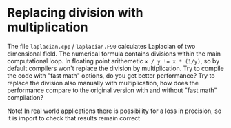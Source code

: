 <!--
SPDX-FileCopyrightText: 2021 CSC - IT Center for Science Ltd. <www.csc.fi>

SPDX-License-Identifier: CC-BY-4.0
-->

# Replacing division with multiplication

The file `laplacian.cpp` / `laplacian.F90` calculates Laplacian of two dimensional field.
The numerical formula contains divisions within the main computational loop. In floating 
point arithemetic `x / y != x * (1/y)`, so by default compilers won't replace the division by
multiplication. Try to compile the code with "fast math" options, do you get better performance?
Try to replace the division also manually with multiplication, how does the performance compare
to the original version with and without "fast math" compilation?

Note! In real world applications there is possibility for a loss in precision, so it is import
to check that results remain correct
